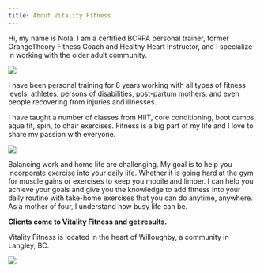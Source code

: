 ```yaml
---
title: About Vitality Fitness
---
```

Hi, my name is Nola. I am a certified BCRPA personal trainer, former OrangeTheory Fitness Coach and Healthy Heart Instructor, and I specialize in working with the older adult community.

![](/uploads/nola-kettlebell-pose.jpg)

I have been personal training for 8 years working with all types of fitness levels, athletes, persons of disabilities, post-partum mothers, and even people recovering from injuries and illnesses.

I have taught a number of classes from HIIT, core conditioning, boot camps, aqua fit, spin, to chair exercises. Fitness is a big part of my life and I love to share my passion with everyone.

![](/uploads/img-grid-1.jpg)

Balancing work and home life are challenging. My goal is to help you incorporate exercise into your daily life. Whether it is going hard at the gym for muscle gains or exercises to keep you mobile and limber. I can help you achieve your goals and give you the knowledge to add fitness into your daily routine with take-home exercises that you can do anytime, anywhere. As a mother of four, I understand how busy life can be.

**Clients come to Vitality Fitness and get results.**

Vitality Fitness is located in the heart of Willoughby, a community in Langley, BC.

![](/uploads/map.png)
